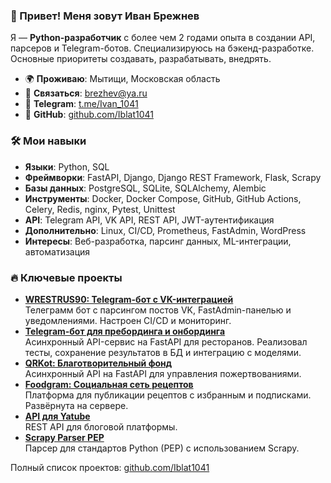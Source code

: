 ### 👋 Привет! Меня зовут Иван Брежнев
Я — **Python-разработчик** с более чем 2 годами опыта в создании API, парсеров и Telegram-ботов. Специализируюсь на бэкенд-разработке. Основные приоритеты создавать, разрабатывать, внедрять.

- 🌍 **Проживаю**: Мытищи, Московская область
- 📧 **Связаться**: [brezhev@ya.ru](mailto:brezhev@ya.ru)
- 💬 **Telegram**: [t.me/Ivan_1041](https://t.me/Ivan_1041)
- 💼 **GitHub**: [github.com/Iblat1041](https://github.com/Iblat1041)

### 🛠️ Мои навыки
- **Языки**: Python, SQL
- **Фреймворки**: FastAPI, Django, Django REST Framework, Flask, Scrapy
- **Базы данных**: PostgreSQL, SQLite, SQLAlchemy, Alembic
- **Инструменты**: Docker, Docker Compose, GitHub, GitHub Actions, Celery, Redis, nginx, Pytest, Unittest
- **API**: Telegram API, VK API, REST API, JWT-аутентификация
- **Дополнительно**: Linux, CI/CD, Prometheus, FastAdmin, WordPress
- **Интересы**: Веб-разработка, парсинг данных, ML-интеграции, автоматизация

### 🔥 Ключевые проекты
- **[WRESTRUS90: Telegram-бот с VK-интеграцией](https://github.com/Iblat1041/WRESTRUS90)**  
  Телеграмм бот с парсингом постов VK, FastAdmin-панелью и уведомлениями. Настроен CI/CD и мониторинг.  
- **[Telegram-бот для пребординга и онбординга](https://github.com/Iblat1041/TG_preboarding_onboarding_restaurant)**  
  Асинхронный API-сервис на FastAPI для ресторанов. Реализовал тесты, сохранение результатов в БД и интеграцию с моделями.  
- **[QRKot: Благотворительный фонд](https://github.com/Iblat1041/cat_charity_fund)**  
  Асинхронный API на FastAPI для управления пожертвованиями.  
- **[Foodgram: Социальная сеть рецептов](https://github.com/Iblat1041/foodgram)**  
  Платформа для публикации рецептов с избранным и подписками. Развёрнута на сервере.  
- **[API для Yatube](https://github.com/Iblat1041/api_final_yatube)**  
  REST API для блоговой платформы.  
- **[Scrapy Parser PEP](https://github.com/Iblat1041/scrapy_parser_pep)**  
  Парсер для стандартов Python (PEP) с использованием Scrapy.  

Полный список проектов: [github.com/Iblat1041](https://github.com/Iblat1041?tab=repositories)
